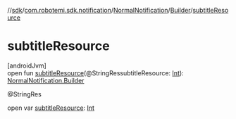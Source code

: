 //[sdk](../../../../index.md)/[com.robotemi.sdk.notification](../../index.md)/[NormalNotification](../index.md)/[Builder](index.md)/[subtitleResource](subtitle-resource.md)

# subtitleResource

[androidJvm]\
open fun [subtitleResource](subtitle-resource.md)(@StringRessubtitleResource: [Int](https://kotlinlang.org/api/latest/jvm/stdlib/kotlin/-int/index.html)): [NormalNotification.Builder](index.md)

@StringRes

open var [subtitleResource](subtitle-resource.md): [Int](https://kotlinlang.org/api/latest/jvm/stdlib/kotlin/-int/index.html)
